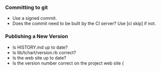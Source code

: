 ### Committing to git
- Use a signed commit.
- Does the commit need to be built by the CI server?  Use [ci skip] if not.

### Publishing a New Version
- Is HISTORY.md up to date?
- Is lib/tchart/version.rb correct?
- Is the web site up to date?
- Is the version number correct on the project web site (<title> and in the header)?
- Is the copyright date correct on the project web site (in the footer)?
- Does the version under Installation in README match what is in lib/tchart/version.rb?
- Check git status.
- Check travis-lint.
- Force a build on travis-ci.org; did the build pass?
- git tag -s X.Y.Z -m 'description of release'
- gem push tchart-X.Y.Z.gem
- also tag and push the web site
- Is rubygems.org showing the pushed version?
- Are the 'build' and 'gem version' badges up to date on the README in github?
- Install the gem in a clean environment and run a quick test against a small input file.
